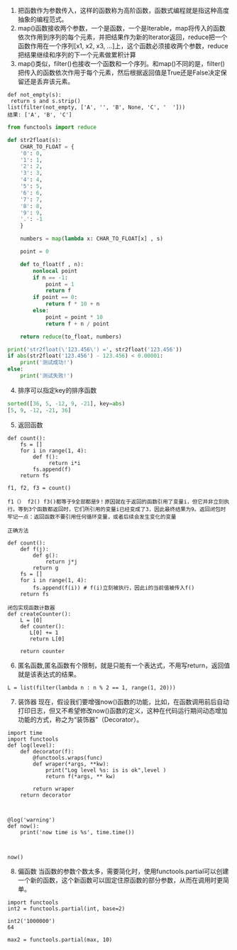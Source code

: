 1. 把函数作为参数传入，这样的函数称为高阶函数，函数式编程就是指这种高度抽象的编程范式。
2. map\(\)函数接收两个参数，一个是函数，一个是Iterable，map将传入的函数依次作用到序列的每个元素，并把结果作为新的Iterator返回，reduce把一个函数作用在一个序列\[x1, x2, x3, ...\]上，这个函数必须接收两个参数，reduce把结果继续和序列的下一个元素做累积计算
3. map\(\)类似，filter\(\)也接收一个函数和一个序列。和map\(\)不同的是，filter\(\)把传入的函数依次作用于每个元素，然后根据返回值是True还是False决定保留还是丢弃该元素。

```
def not_empty(s):
 return s and s.strip()
list(filter(not_empty, ['A', '', 'B', None, 'C', '  ']))
结果: ['A', 'B', 'C']
```

```py
from functools import reduce

def str2float(s):
    CHAR_TO_FLOAT = {
    '0': 0,
    '1': 1,
    '2': 2,
    '3': 3,
    '4': 4,
    '5': 5,
    '6': 6,
    '7': 7,
    '8': 8,
    '9': 9,
    '.': -1
    }

    numbers = map(lambda x: CHAR_TO_FLOAT[x] , s)

    point = 0

    def to_float(f , n):
        nonlocal point
        if n == -1:
            point = 1
            return f
        if point == 0:
            return f * 10 + n
        else:
            point = point * 10
            return f + n / point

    return reduce(to_float, numbers)

print('str2float(\'123.456\') =', str2float('123.456'))
if abs(str2float('123.456') - 123.456) < 0.00001:
    print('测试成功!')
else:
    print('测试失败!')
```

4. 排序可以指定key的排序函数
```py
sorted([36, 5, -12, 9, -21], key=abs)
[5, 9, -12, -21, 36]
```

5. 返回函数
```
def count():
    fs = []
    for i in range(1, 4):
        def f():
             return i*i
        fs.append(f)
    return fs

f1, f2, f3 = count()

f1（） f2() f3()都等于9全部都是9！原因就在于返回的函数引用了变量i，但它并非立刻执行。等到3个函数都返回时，它们所引用的变量i已经变成了3，因此最终结果为9。返回闭包时牢记一点：返回函数不要引用任何循环变量，或者后续会发生变化的变量

正确方法

def count():
    def f(j):
        def g():
            return j*j
        return g
    fs = []
    for i in range(1, 4):
        fs.append(f(i)) # f(i)立刻被执行，因此i的当前值被传入f()
    return fs
    
闭包实现函数计数器 
def createCounter():
    L = [0]
    def counter():
       L[0] += 1
       return L[0]  
        
    return counter

```

6. 匿名函数,匿名函数有个限制，就是只能有一个表达式，不用写return，返回值就是该表达式的结果。

```
L = list(filter(lambda n : n % 2 == 1, range(1, 20)))

```

7. 装饰器
现在，假设我们要增强now()函数的功能，比如，在函数调用前后自动打印日志，但又不希望修改now()函数的定义，这种在代码运行期间动态增加功能的方式，称之为“装饰器”（Decorator）。

```
import time
import functools
def log(level):
    def decorator(f):
        @functools.wraps(func)
        def wraper(*args, **kw):
            print("Log level %s: is is ok",level )
            return f(*args, ** kw)

        return wraper
    return decorator



@log('warning')
def now():
    print('now time is %s', time.time())



now()
```

8. 偏函数
当函数的参数个数太多，需要简化时，使用functools.partial可以创建一个新的函数，这个新函数可以固定住原函数的部分参数，从而在调用时更简单。

```
import functools
int2 = functools.partial(int, base=2)

int2('1000000')
64

max2 = functools.partial(max, 10)
```
